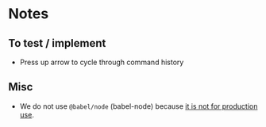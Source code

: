 # Notes

## To test / implement

* Press up arrow to cycle through command history

## Misc

* We do not use `@babel/node` (babel-node) because [it is not for production use](https://babeljs.io/docs/en/babel-node).
